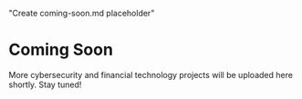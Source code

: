 "Create coming-soon.md placeholder"
# Coming Soon

More cybersecurity and financial technology projects will be uploaded here shortly. Stay tuned!
